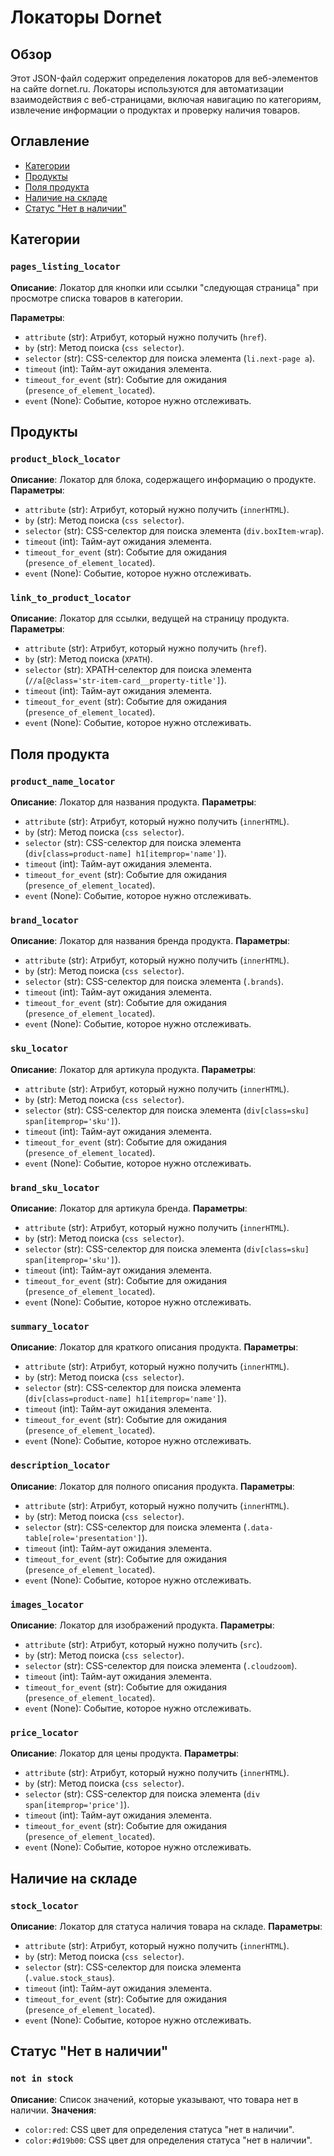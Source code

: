# Локаторы Dornet

## Обзор

Этот JSON-файл содержит определения локаторов для веб-элементов на сайте dornet.ru. Локаторы используются для автоматизации взаимодействия с веб-страницами, включая навигацию по категориям, извлечение информации о продуктах и проверку наличия товаров.

## Оглавление

- [Категории](#категории)
- [Продукты](#продукты)
- [Поля продукта](#поля-продукта)
- [Наличие на складе](#наличие-на-складе)
- [Статус "Нет в наличии"](#статус-нет-в-наличии)

## Категории

### `pages_listing_locator`
**Описание**: Локатор для кнопки или ссылки "следующая страница" при просмотре списка товаров в категории.

**Параметры**:
 - `attribute` (str): Атрибут, который нужно получить (`href`).
 - `by` (str): Метод поиска (`css selector`).
 - `selector` (str): CSS-селектор для поиска элемента (`li.next-page a`).
 - `timeout` (int): Тайм-аут ожидания элемента.
 - `timeout_for_event` (str): Событие для ожидания (`presence_of_element_located`).
 - `event` (None): Событие, которое нужно отслеживать.

## Продукты

### `product_block_locator`
**Описание**: Локатор для блока, содержащего информацию о продукте.
**Параметры**:
- `attribute` (str): Атрибут, который нужно получить (`innerHTML`).
- `by` (str): Метод поиска (`css selector`).
- `selector` (str): CSS-селектор для поиска элемента (`div.boxItem-wrap`).
-  `timeout` (int): Тайм-аут ожидания элемента.
-  `timeout_for_event` (str): Событие для ожидания (`presence_of_element_located`).
- `event` (None): Событие, которое нужно отслеживать.

### `link_to_product_locator`
**Описание**: Локатор для ссылки, ведущей на страницу продукта.
**Параметры**:
- `attribute` (str): Атрибут, который нужно получить (`href`).
- `by` (str): Метод поиска (`XPATH`).
- `selector` (str): XPATH-селектор для поиска элемента (`//a[@class='str-item-card__property-title']`).
-   `timeout` (int): Тайм-аут ожидания элемента.
-   `timeout_for_event` (str): Событие для ожидания (`presence_of_element_located`).
- `event` (None): Событие, которое нужно отслеживать.

## Поля продукта

### `product_name_locator`
**Описание**: Локатор для названия продукта.
**Параметры**:
- `attribute` (str): Атрибут, который нужно получить (`innerHTML`).
- `by` (str): Метод поиска (`css selector`).
- `selector` (str): CSS-селектор для поиска элемента (`div[class=product-name] h1[itemprop='name']`).
-  `timeout` (int): Тайм-аут ожидания элемента.
-  `timeout_for_event` (str): Событие для ожидания (`presence_of_element_located`).
- `event` (None): Событие, которое нужно отслеживать.

### `brand_locator`
**Описание**: Локатор для названия бренда продукта.
**Параметры**:
- `attribute` (str): Атрибут, который нужно получить (`innerHTML`).
- `by` (str): Метод поиска (`css selector`).
- `selector` (str): CSS-селектор для поиска элемента (`.brands`).
-   `timeout` (int): Тайм-аут ожидания элемента.
-   `timeout_for_event` (str): Событие для ожидания (`presence_of_element_located`).
- `event` (None): Событие, которое нужно отслеживать.

### `sku_locator`
**Описание**: Локатор для артикула продукта.
**Параметры**:
- `attribute` (str): Атрибут, который нужно получить (`innerHTML`).
- `by` (str): Метод поиска (`css selector`).
- `selector` (str): CSS-селектор для поиска элемента (`div[class=sku] span[itemprop='sku']`).
-   `timeout` (int): Тайм-аут ожидания элемента.
-   `timeout_for_event` (str): Событие для ожидания (`presence_of_element_located`).
- `event` (None): Событие, которое нужно отслеживать.
### `brand_sku_locator`
**Описание**: Локатор для артикула бренда.
**Параметры**:
- `attribute` (str): Атрибут, который нужно получить (`innerHTML`).
- `by` (str): Метод поиска (`css selector`).
- `selector` (str): CSS-селектор для поиска элемента (`div[class=sku] span[itemprop='sku']`).
-  `timeout` (int): Тайм-аут ожидания элемента.
-  `timeout_for_event` (str): Событие для ожидания (`presence_of_element_located`).
- `event` (None): Событие, которое нужно отслеживать.

### `summary_locator`
**Описание**: Локатор для краткого описания продукта.
**Параметры**:
- `attribute` (str): Атрибут, который нужно получить (`innerHTML`).
- `by` (str): Метод поиска (`css selector`).
- `selector` (str): CSS-селектор для поиска элемента (`div[class=product-name] h1[itemprop='name']`).
-  `timeout` (int): Тайм-аут ожидания элемента.
-  `timeout_for_event` (str): Событие для ожидания (`presence_of_element_located`).
- `event` (None): Событие, которое нужно отслеживать.

### `description_locator`
**Описание**: Локатор для полного описания продукта.
**Параметры**:
- `attribute` (str): Атрибут, который нужно получить (`innerHTML`).
- `by` (str): Метод поиска (`css selector`).
- `selector` (str): CSS-селектор для поиска элемента (`.data-table[role='presentation']`).
-  `timeout` (int): Тайм-аут ожидания элемента.
-  `timeout_for_event` (str): Событие для ожидания (`presence_of_element_located`).
- `event` (None): Событие, которое нужно отслеживать.

### `images_locator`
**Описание**: Локатор для изображений продукта.
**Параметры**:
- `attribute` (str): Атрибут, который нужно получить (`src`).
- `by` (str): Метод поиска (`css selector`).
- `selector` (str): CSS-селектор для поиска элемента (`.cloudzoom`).
-  `timeout` (int): Тайм-аут ожидания элемента.
-  `timeout_for_event` (str): Событие для ожидания (`presence_of_element_located`).
- `event` (None): Событие, которое нужно отслеживать.

### `price_locator`
**Описание**: Локатор для цены продукта.
**Параметры**:
- `attribute` (str): Атрибут, который нужно получить (`innerHTML`).
- `by` (str): Метод поиска (`css selector`).
- `selector` (str): CSS-селектор для поиска элемента (`div span[itemprop='price']`).
-  `timeout` (int): Тайм-аут ожидания элемента.
-  `timeout_for_event` (str): Событие для ожидания (`presence_of_element_located`).
- `event` (None): Событие, которое нужно отслеживать.

## Наличие на складе

### `stock_locator`
**Описание**: Локатор для статуса наличия товара на складе.
**Параметры**:
- `attribute` (str): Атрибут, который нужно получить (`innerHTML`).
- `by` (str): Метод поиска (`css selector`).
- `selector` (str): CSS-селектор для поиска элемента (`.value.stock_staus`).
-  `timeout` (int): Тайм-аут ожидания элемента.
-  `timeout_for_event` (str): Событие для ожидания (`presence_of_element_located`).
- `event` (None): Событие, которое нужно отслеживать.

## Статус "Нет в наличии"

### `not in stock`
**Описание**: Список значений, которые указывают, что товара нет в наличии.
**Значения**:
- `color:red`: CSS цвет для определения статуса "нет в наличии".
- `color:#d19b00`: CSS цвет для определения статуса "нет в наличии".